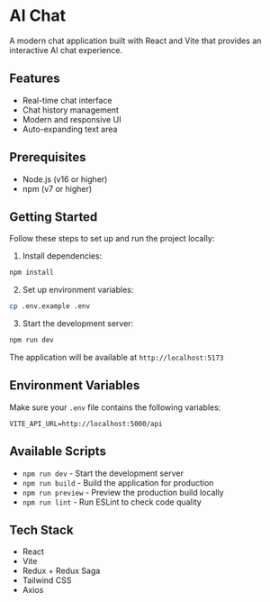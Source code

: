 # AI Chat

A modern chat application built with React and Vite that provides an interactive AI chat experience.

## Features

- Real-time chat interface
- Chat history management
- Modern and responsive UI
- Auto-expanding text area

## Prerequisites

- Node.js (v16 or higher)
- npm (v7 or higher)

## Getting Started

Follow these steps to set up and run the project locally:

1. Install dependencies:
```bash
npm install
```

2. Set up environment variables:
```bash
cp .env.example .env
```

3. Start the development server:
```bash
npm run dev
```

The application will be available at `http://localhost:5173`

## Environment Variables

Make sure your `.env` file contains the following variables:

```
VITE_API_URL=http://localhost:5000/api
```

## Available Scripts

- `npm run dev` - Start the development server
- `npm run build` - Build the application for production
- `npm run preview` - Preview the production build locally
- `npm run lint` - Run ESLint to check code quality

## Tech Stack

- React
- Vite
- Redux + Redux Saga
- Tailwind CSS
- Axios
